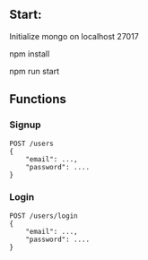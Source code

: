 ## Start:
Initialize mongo on localhost 27017

npm install

npm run start

## Functions
### Signup
```
POST /users 
{
    "email": ...,
    "password": ....
}
```
### Login
```
POST /users/login
{
    "email": ...,
    "password": ....
}
```